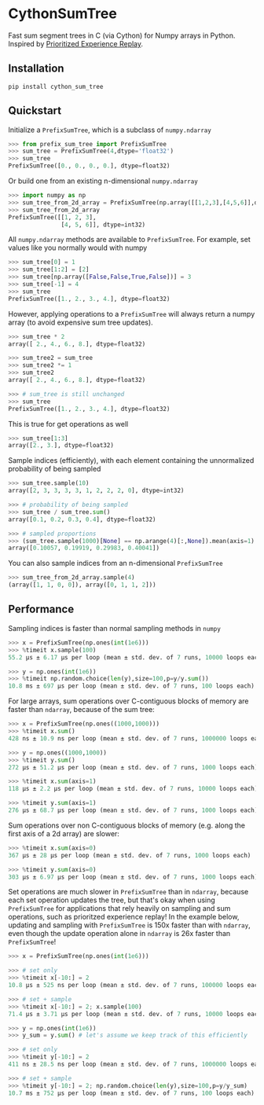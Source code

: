 # CythonSumTree 

Fast sum segment trees in C (via Cython) for Numpy arrays in Python.  Inspired by [Prioritized Experience Replay](https://arxiv.org/abs/1511.05952).

## Installation

```
pip install cython_sum_tree
```

## Quickstart 

Initialize a `PrefixSumTree`, which is a subclass of `numpy.ndarray`
```python
>>> from prefix_sum_tree import PrefixSumTree
>>> sum_tree = PrefixSumTree(4,dtype='float32')
>>> sum_tree
PrefixSumTree([0., 0., 0., 0.], dtype=float32)
```

Or build one from an existing n-dimensional `numpy.ndarray` 
```python
>>> import numpy as np
>>> sum_tree_from_2d_array = PrefixSumTree(np.array([[1,2,3],[4,5,6]],dtype='int32'))
>>> sum_tree_from_2d_array
PrefixSumTree([[1, 2, 3],
               [4, 5, 6]], dtype=int32)
```

All `numpy.ndarray` methods are available to `PrefixSumTree`.  For example, set values like you normally would with numpy 
```python
>>> sum_tree[0] = 1
>>> sum_tree[1:2] = [2]
>>> sum_tree[np.array([False,False,True,False])] = 3
>>> sum_tree[-1] = 4
>>> sum_tree
PrefixSumTree([1., 2., 3., 4.], dtype=float32)
```

However, applying operations to a `PrefixSumTree` will always return a numpy array (to avoid expensive sum tree updates). 
```python
>>> sum_tree * 2
array([ 2., 4., 6., 8.], dtype=float32)

>>> sum_tree2 = sum_tree
>>> sum_tree2 *= 1
>>> sum_tree2
array([ 2., 4., 6., 8.], dtype=float32)

>>> # sum_tree is still unchanged
>>> sum_tree
PrefixSumTree([1., 2., 3., 4.], dtype=float32)
```

This is true for get operations as well
```python
>>> sum_tree[1:3]
array([2., 3.], dtype=float32)
```

Sample indices (efficiently), with each element containing the unnormalized probability of being sampled
```python
>>> sum_tree.sample(10)
array([2, 3, 3, 3, 3, 1, 2, 2, 2, 0], dtype=int32)

>>> # probability of being sampled
>>> sum_tree / sum_tree.sum() 
array([0.1, 0.2, 0.3, 0.4], dtype=float32)

>>> # sampled proportions
>>> (sum_tree.sample(1000)[None] == np.arange(4)[:,None]).mean(axis=1) 
array([0.10057, 0.19919, 0.29983, 0.40041])
```

You can also sample indices from an n-dimensional `PrefixSumTree`
```python
>>> sum_tree_from_2d_array.sample(4)
(array([1, 1, 0, 0]), array([0, 1, 1, 2]))
```

## Performance

Sampling indices is faster than normal sampling methods in `numpy`
```python
>>> x = PrefixSumTree(np.ones(int(1e6)))
>>> %timeit x.sample(100)
55.2 µs ± 6.17 µs per loop (mean ± std. dev. of 7 runs, 10000 loops each)

>>> y = np.ones(int(1e6))
>>> %timeit np.random.choice(len(y),size=100,p=y/y.sum())
10.8 ms ± 697 µs per loop (mean ± std. dev. of 7 runs, 100 loops each)
```

For large arrays, sum operations over C-contiguous blocks of memory are faster than `ndarray`, because of the sum tree:
```python
>>> x = PrefixSumTree(np.ones((1000,1000)))
>>> %timeit x.sum()
428 ns ± 10.9 ns per loop (mean ± std. dev. of 7 runs, 1000000 loops each)

>>> y = np.ones((1000,1000))
>>> %timeit y.sum()
272 µs ± 51.2 µs per loop (mean ± std. dev. of 7 runs, 1000 loops each)

>>> %timeit x.sum(axis=1)
118 µs ± 2.2 µs per loop (mean ± std. dev. of 7 runs, 10000 loops each)

>>> %timeit y.sum(axis=1)
276 µs ± 68.7 µs per loop (mean ± std. dev. of 7 runs, 1000 loops each)
```

Sum operations over non C-contiguous blocks of memory (e.g. along the first axis of a 2d array) are slower: 
```python
>>> %timeit x.sum(axis=0)
367 µs ± 28 µs per loop (mean ± std. dev. of 7 runs, 1000 loops each)

>>> %timeit y.sum(axis=0)
303 µs ± 6.97 µs per loop (mean ± std. dev. of 7 runs, 1000 loops each)
```

Set operations are much slower in `PrefixSumTree` than in `ndarray`, because each set operation updates the tree, but that's okay when using `PrefixSumTree` for applications that rely heavily on sampling and sum operations, such as prioritzed experience replay!  In the example below, updating and sampling with `PrefixSumTree` is 150x faster than with `ndarray`, even though the update operation alone in `ndarray` is 26x faster than `PrefixSumTree`!
```python
>>> x = PrefixSumTree(np.ones(int(1e6)))

>>> # set only 
>>> %timeit x[-10:] = 2
10.8 µs ± 525 ns per loop (mean ± std. dev. of 7 runs, 100000 loops each)

>>> # set + sample 
>>> %timeit x[-10:] = 2; x.sample(100)
71.4 µs ± 3.71 µs per loop (mean ± std. dev. of 7 runs, 10000 loops each)

>>> y = np.ones(int(1e6))
>>> y_sum = y.sum() # let's assume we keep track of this efficiently

>>> # set only 
>>> %timeit y[-10:] = 2
411 ns ± 28.5 ns per loop (mean ± std. dev. of 7 runs, 1000000 loops each)

>>> # set + sample 
>>> %timeit y[-10:] = 2; np.random.choice(len(y),size=100,p=y/y_sum)
10.7 ms ± 752 µs per loop (mean ± std. dev. of 7 runs, 100 loops each)
```
